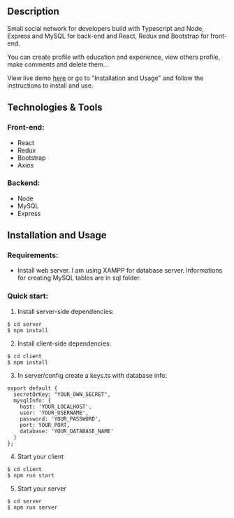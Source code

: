 ## Description

Small social network for developers build with Typescript and Node, Express and MySQL for back-end and React, Redux and Bootstrap for front-end.

You can create profile with education and experience, view others profile, make comments and delete them...

View live demo <a href="https://devnet12.herokuapp.com/">here</a> or go to "Installation and Usage" and follow the instructions to install and use.

## Technologies & Tools

### Front-end:
* React
* Redux
* Bootstrap
* Axios

### Backend:
* Node
* MySQL
* Express

## Installation and Usage

### Requirements:

* Install web server. I am using XAMPP for database server. Informations for creating MySQL tables are in sql folder.

### Quick start: 
1. Install server-side dependencies:
```
$ cd server
$ npm install
```
2. Install client-side dependencies:
```
$ cd client
$ npm install
```
3. In server/config create a keys.ts with database info:<br/>
```
export default {
  secretOrKey: "YOUR_OWN_SECRET",
  mysqlInfo: {
    host: 'YOUR_LOCALHOST',
    user: 'YOUR_USERNAME',
    password: 'YOUR_PASSWORD',
    port: YOUR_PORT,
    database: 'YOUR_DATABASE_NAME'
  }
};
```
4. Start your client
```
$ cd client
$ npm run start
```
5. Start your server
```
$ cd server
$ npm run server
```
